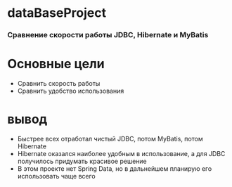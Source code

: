 # dataBaseProject

### Сравнение скорости работы JDBC, Hibernate и MyBatis

# Основные цели

* Сравнить скорость работы
* Сравнить удобство использования

# вывод

* Быстрее всех отработал чистый JDBC, потом MyBatis, потом Hibernate
* Hibernate оказался наиболее удобным в использование, а для JDBC получилось придумать красивое решение
* В этом проекте нет Spring Data, но в дальнейшем планирую его использовать чаще всего
